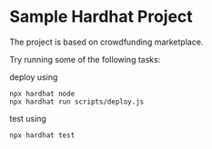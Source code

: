 # Sample Hardhat Project

The project is based on crowdfunding marketplace.

Try running some of the following tasks:

deploy using
```shell
npx hardhat node
npx hardhat run scripts/deploy.js
```

test using
```shell
npx hardhat test
```
